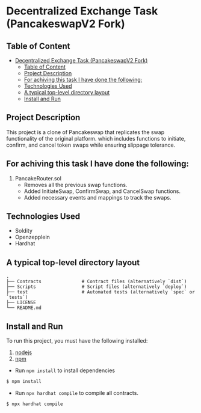 # Decentralized Exchange Task (PancakeswapV2 Fork)

## Table of Content

- [Decentralized Exchange Task (PancakeswapV2 Fork)](#decentralized-exchange-task-pancakeswapv2-fork)
  - [Table of Content](#table-of-content)
  - [Project Description](#project-description)
  - [For achiving this task I have done the following:](#for-achiving-this-task-i-have-done-the-following)
  - [Technologies Used](#technologies-used)
  - [A typical top-level directory layout](#a-typical-top-level-directory-layout)
  - [Install and Run](#install-and-run)


## Project Description

This project is a clone of Pancakeswap that replicates the swap functionality of the original platform. which includes functions to initiate, confirm, and cancel token swaps while ensuring slippage tolerance. 

## For achiving this task I have done the following:

1. PancakeRouter.sol
    * Removes all the previous swap functions.
    * Added InitiateSwap, ConfirmSwap, and CancelSwap functions.
    * Added necessary events and mappings to track the swaps.

## Technologies Used

- Soldity
- Openzepplein
- Hardhat

## A typical top-level directory layout

    .
    ├── Contracts               # Contract files (alternatively `dist`)
    ├── Scripts                 # Script files (alternatively `deploy`)
    ├── test                    # Automated tests (alternatively `spec` or `tests`)
    ├── LICENSE
    └── README.md

## Install and Run

To run this project, you must have the following installed:

1.  [nodejs](https://nodejs.org/en/)
2.  [npm](https://github.com/nvm-sh/nvm)

- Run `npm install` to install dependencies

```bash
$ npm install
```

- Run `npx hardhat compile` to compile all contracts.

```bash
$ npx hardhat compile
```
